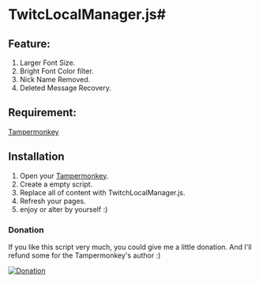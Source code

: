   [1]: https://chrome.google.com/webstore/detail/tampermonkey/dhdgffkkebhmkfjojejmpbldmpobfkfo  "Tampermonkey"
  
# TwitcLocalManager.js#

## Feature: ##
1. Larger Font Size.
2. Bright Font Color filter.
3. Nick Name Removed.
4. Deleted Message Recovery.

## Requirement: ##
[Tampermonkey](https://chrome.google.com/webstore/detail/tampermonkey/dhdgffkkebhmkfjojejmpbldmpobfkfo)

## Installation ##
1. Open your [Tampermonkey][1].
2. Create a empty script.
3. Replace all of content with TwitchLocalManager.js.
4. Refresh your pages.
5. enjoy or alter by yourself :)

### Donation ###
If you like this script very much, you could give me a little donation.
And I'll refund some for the Tampermonkey's author  :)

[![Donation](https://www.paypalobjects.com/webstatic/en_US/btn/btn_donate_pp_142x27.png)](https://www.paypal.com/cgi-bin/webscr?cmd=_s-xclick&hosted_button_id=5Z628ZZC6G9M4)
